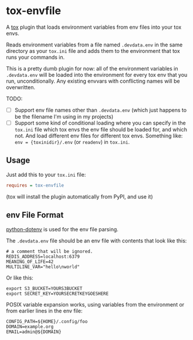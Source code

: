 tox-envfile
===========

A [tox](https://tox.readthedocs.io/) plugin that loads environment variables
from env files into your tox envs.

Reads environment variables from a file named `.devdata.env` in the same
directory as your `tox.ini` file and adds them to the environment that tox runs
your commands in.

This is a pretty dumb plugin for now: all of the environment variables in
`.devdata.env` will be loaded into the environment for every tox env that you
run, unconditionally. Any existing envvars with conflicting names will be
overwritten.

TODO:

- [ ] Support env file names other than `.devdata.env` (which just happens to
  be the filename I'm using in my projects)
- [ ] Support some kind of conditional loading where you can specify in the
  `tox.ini` file which tox envs the env file should be loaded for, and which
  not. And load different env files for different tox envs.  Something like:
  `env = {toxinidir}/.env` (or `readenv`) in `tox.ini`.

Usage
-----

Just add this to your `tox.ini` file:

```INI
requires = tox-envfile
```

(tox will install the plugin automatically from PyPI, and use it)

env File Format
---------------

[python-dotenv](https://saurabh-kumar.com/python-dotenv/) is used for the env file parsing.

The `.devdata.env` file should be an env file with contents that look like
this:

```shell
# a comment that will be ignored.
REDIS_ADDRESS=localhost:6379
MEANING_OF_LIFE=42
MULTILINE_VAR="hello\nworld"
```

Or like this:

```shell
export S3_BUCKET=YOURS3BUCKET
export SECRET_KEY=YOURSECRETKEYGOESHERE
```

POSIX variable expansion works, using variables from the environment or from
earlier lines in the env file:

```shell
CONFIG_PATH=${HOME}/.config/foo
DOMAIN=example.org
EMAIL=admin@${DOMAIN}
```
